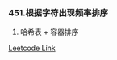 ### 451.根据字符出现频率排序

1. 哈希表 + 容器排序

[Leetcode Link](https://leetcode-cn.com/problems/sort-characters-by-frequency/)